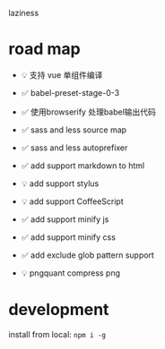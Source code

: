 laziness

# road map
- :bulb: 支持 vue 单组件编译
- :white_check_mark: babel-preset-stage-0-3
- :white_check_mark: 使用browserify 处理babel输出代码
- :white_check_mark: sass and less source map
- :white_check_mark: sass and less autoprefixer
- :white_check_mark: add support markdown to html
- :bulb: add support stylus
- :bulb: add support CoffeeScript
- :white_check_mark: add support minify js
- :white_check_mark: add support minify css

- :white_check_mark: add exclude glob pattern support
- :bulb:  pngquant compress png

# development
install from local:
`npm i -g`